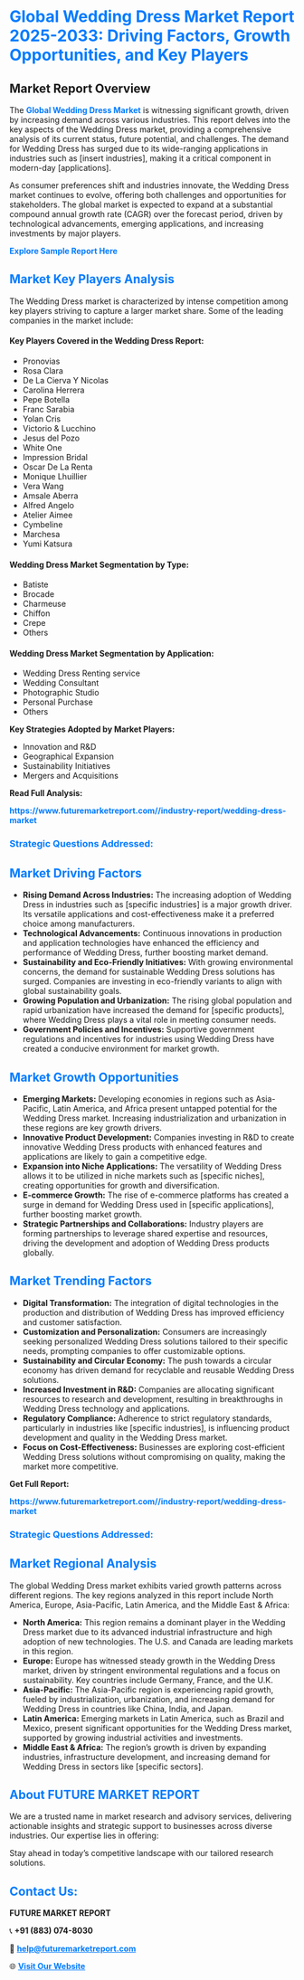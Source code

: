 <h1 style="color: #007BFF;">Global Wedding Dress Market Report 2025-2033: Driving Factors, Growth Opportunities, and Key Players</h1>

<section id="overview">
<h2>Market Report Overview</h2>
<p>The <a href="https://www.futuremarketreport.com//industry-report/wedding-dress-market" style="color: #007BFF; text-decoration: none;"><strong>Global Wedding Dress Market</strong></a> is witnessing significant growth, driven by increasing demand across various industries. This report delves into the key aspects of the Wedding Dress market, providing a comprehensive analysis of its current status, future potential, and challenges. The demand for Wedding Dress has surged due to its wide-ranging applications in industries such as [insert industries], making it a critical component in modern-day [applications].</p>
<p>As consumer preferences shift and industries innovate, the Wedding Dress market continues to evolve, offering both challenges and opportunities for stakeholders. The global market is expected to expand at a substantial compound annual growth rate (CAGR) over the forecast period, driven by technological advancements, emerging applications, and increasing investments by major players.</p>
</section>

<section id="overview">
<p><a href="https://www.futuremarketreport.com//request-sample/reportId=88567" style="color: #007BFF; text-decoration: none;"><strong>Explore Sample Report Here</strong></a></p>
</section>

<section id="key-players">
<h2 style="color: #007BFF;">Market Key Players Analysis</h2>
<p>The Wedding Dress market is characterized by intense competition among key players striving to capture a larger market share. Some of the leading companies in the market include:</p>
<h4>Key Players Covered in the Wedding Dress Report:</h4>
<ul><li>Pronovias</li><li>Rosa Clara</li><li>De La Cierva Y Nicolas</li><li>Carolina Herrera</li><li>Pepe Botella</li><li>Franc Sarabia</li><li>Yolan Cris</li><li>Victorio &amp; Lucchino</li><li>Jesus del Pozo</li><li>White One</li><li>Impression Bridal</li><li>Oscar De La Renta</li><li>Monique Lhuillier</li><li>Vera Wang</li><li>Amsale Aberra</li><li>Alfred Angelo</li><li>Atelier Aimee</li><li>Cymbeline</li><li>Marchesa</li><li>Yumi Katsura</li></ul>
<h4>Wedding Dress Market Segmentation by Type:</h4>
<ul><li>Batiste</li><li>Brocade</li><li>Charmeuse</li><li>Chiffon</li><li>Crepe</li><li>Others</li></ul>

<h4>Wedding Dress Market Segmentation by Application:</h4>
<ul><li>Wedding Dress Renting service</li><li>Wedding Consultant</li><li>Photographic Studio</li><li>Personal Purchase</li><li>Others</li></ul>
<p><strong>Key Strategies Adopted by Market Players:</strong></p>
<ul>
<li>Innovation and R&D</li>
<li>Geographical Expansion</li>
<li>Sustainability Initiatives</li>
<li>Mergers and Acquisitions</li>
</ul>
</section>

<section>
<p><strong>Read Full Analysis: </strong></p><a href="https://www.futuremarketreport.com//industry-report/wedding-dress-market" style="color: #007BFF; text-decoration: none;"><strong>https://www.futuremarketreport.com//industry-report/wedding-dress-market</strong></a>
<h3 style="color: #007BFF;">Strategic Questions Addressed:</h3>
</section>

<section id="driving-factors">
<h2 style="color: #007BFF;">Market Driving Factors</h2>
<ul>
<li><strong>Rising Demand Across Industries:</strong> The increasing adoption of Wedding Dress in industries such as [specific industries] is a major growth driver. Its versatile applications and cost-effectiveness make it a preferred choice among manufacturers.</li>
<li><strong>Technological Advancements:</strong> Continuous innovations in production and application technologies have enhanced the efficiency and performance of Wedding Dress, further boosting market demand.</li>
<li><strong>Sustainability and Eco-Friendly Initiatives:</strong> With growing environmental concerns, the demand for sustainable Wedding Dress solutions has surged. Companies are investing in eco-friendly variants to align with global sustainability goals.</li>
<li><strong>Growing Population and Urbanization:</strong> The rising global population and rapid urbanization have increased the demand for [specific products], where Wedding Dress plays a vital role in meeting consumer needs.</li>
<li><strong>Government Policies and Incentives:</strong> Supportive government regulations and incentives for industries using Wedding Dress have created a conducive environment for market growth.</li>
</ul>
</section>

<section id="growth-opportunities">
<h2 style="color: #007BFF;">Market Growth Opportunities</h2>
<ul>
<li><strong>Emerging Markets:</strong> Developing economies in regions such as Asia-Pacific, Latin America, and Africa present untapped potential for the Wedding Dress market. Increasing industrialization and urbanization in these regions are key growth drivers.</li>
<li><strong>Innovative Product Development:</strong> Companies investing in R&D to create innovative Wedding Dress products with enhanced features and applications are likely to gain a competitive edge.</li>
<li><strong>Expansion into Niche Applications:</strong> The versatility of Wedding Dress allows it to be utilized in niche markets such as [specific niches], creating opportunities for growth and diversification.</li>
<li><strong>E-commerce Growth:</strong> The rise of e-commerce platforms has created a surge in demand for Wedding Dress used in [specific applications], further boosting market growth.</li>
<li><strong>Strategic Partnerships and Collaborations:</strong> Industry players are forming partnerships to leverage shared expertise and resources, driving the development and adoption of Wedding Dress products globally.</li>
</ul>
</section>

<section id="trending-factors">
<h2 style="color: #007BFF;">Market Trending Factors</h2>
<ul>
<li><strong>Digital Transformation:</strong> The integration of digital technologies in the production and distribution of Wedding Dress has improved efficiency and customer satisfaction.</li>
<li><strong>Customization and Personalization:</strong> Consumers are increasingly seeking personalized Wedding Dress solutions tailored to their specific needs, prompting companies to offer customizable options.</li>
<li><strong>Sustainability and Circular Economy:</strong> The push towards a circular economy has driven demand for recyclable and reusable Wedding Dress solutions.</li>
<li><strong>Increased Investment in R&D:</strong> Companies are allocating significant resources to research and development, resulting in breakthroughs in Wedding Dress technology and applications.</li>
<li><strong>Regulatory Compliance:</strong> Adherence to strict regulatory standards, particularly in industries like [specific industries], is influencing product development and quality in the Wedding Dress market.</li>
<li><strong>Focus on Cost-Effectiveness:</strong> Businesses are exploring cost-efficient Wedding Dress solutions without compromising on quality, making the market more competitive.</li>
</ul>
</section>

<section>
<p><strong>Get Full Report: </strong></p><a href="https://www.futuremarketreport.com//industry-report/wedding-dress-market" style="color: #007BFF; text-decoration: none;"><strong>https://www.futuremarketreport.com//industry-report/wedding-dress-market</strong></a>
<h3 style="color: #007BFF;">Strategic Questions Addressed:</h3>
</section>


<section id="regional-analysis">
<h2 style="color: #007BFF;">Market Regional Analysis</h2>
<p>The global Wedding Dress market exhibits varied growth patterns across different regions. The key regions analyzed in this report include North America, Europe, Asia-Pacific, Latin America, and the Middle East & Africa:</p>
<ul>
<li><strong>North America:</strong> This region remains a dominant player in the Wedding Dress market due to its advanced industrial infrastructure and high adoption of new technologies. The U.S. and Canada are leading markets in this region.</li>
<li><strong>Europe:</strong> Europe has witnessed steady growth in the Wedding Dress market, driven by stringent environmental regulations and a focus on sustainability. Key countries include Germany, France, and the U.K.</li>
<li><strong>Asia-Pacific:</strong> The Asia-Pacific region is experiencing rapid growth, fueled by industrialization, urbanization, and increasing demand for Wedding Dress in countries like China, India, and Japan.</li>
<li><strong>Latin America:</strong> Emerging markets in Latin America, such as Brazil and Mexico, present significant opportunities for the Wedding Dress market, supported by growing industrial activities and investments.</li>
<li><strong>Middle East & Africa:</strong> The region’s growth is driven by expanding industries, infrastructure development, and increasing demand for Wedding Dress in sectors like [specific sectors].</li>
</ul>
</section>

<footer>
<h2 style="color: #007BFF;">About FUTURE MARKET REPORT</h2>
<p>We are a trusted name in market research and advisory services, delivering actionable insights and strategic support to businesses across diverse industries. Our expertise lies in offering:</p>

<p>Stay ahead in today’s competitive landscape with our tailored research solutions.</p>

<h2 style="color: #007BFF;">Contact Us:</h2>
<p><strong>FUTURE MARKET REPORT</strong></p>
<p>📞 <strong>+91 (883) 074-8030</strong></p>
<p>📧 <strong><a href="mailto:help@futuremarketreport.com" style="color: #007BFF;">help@futuremarketreport.com</a></strong></p>
<p>🌐 <strong><a href="https://www.futuremarketreport.com/" style="color: #007BFF;">Visit Our Website</a></strong></p>
</footer>